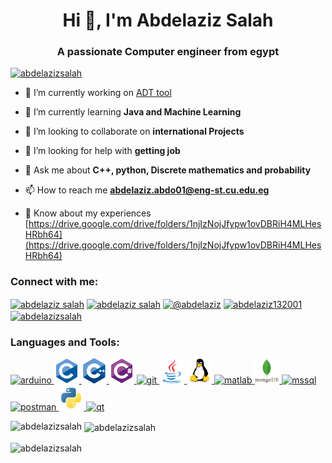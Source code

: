 <h1 align="center">Hi 👋, I'm Abdelaziz Salah</h1>
<h3 align="center">A passionate Computer engineer from egypt</h3>

<p align="left"> <a href="https://github.com/ryo-ma/github-profile-trophy"><img src="https://github-profile-trophy.vercel.app/?username=abdelazizsalah" alt="abdelazizsalah" /></a> </p>

- 🔭 I’m currently working on [ADT tool](https://github.com/OmarAbdelSamea/ADT-v2?card_filter_query=lut+generation)

- 🌱 I’m currently learning **Java and Machine Learning**

- 👯 I’m looking to collaborate on **international Projects**

- 🤝 I’m looking for help with **getting job**

- 💬 Ask me about **C++, python, Discrete mathematics and probability**

- 📫 How to reach me **abdelaziz.abdo01@eng-st.cu.edu.eg**

- 📄 Know about my experiences [https://drive.google.com/drive/folders/1njIzNojJfypw1ovDBRiH4MLHesHRbh64](https://drive.google.com/drive/folders/1njIzNojJfypw1ovDBRiH4MLHesHRbh64)

<h3 align="left">Connect with me:</h3>
<p align="left">
<a href="https://linkedin.com/in/abdelaziz salah" target="blank"><img align="center" src="https://raw.githubusercontent.com/rahuldkjain/github-profile-readme-generator/master/src/images/icons/Social/linked-in-alt.svg" alt="abdelaziz salah" height="30" width="40" /></a>
<a href="https://fb.com/abdelaziz salah" target="blank"><img align="center" src="https://raw.githubusercontent.com/rahuldkjain/github-profile-readme-generator/master/src/images/icons/Social/facebook.svg" alt="abdelaziz salah" height="30" width="40" /></a>
<a href="https://instagram.com/@abdelaziz" target="blank"><img align="center" src="https://raw.githubusercontent.com/rahuldkjain/github-profile-readme-generator/master/src/images/icons/Social/instagram.svg" alt="@abdelaziz" height="30" width="40" /></a>
<a href="https://www.hackerrank.com/abdelaziz132001" target="blank"><img align="center" src="https://raw.githubusercontent.com/rahuldkjain/github-profile-readme-generator/master/src/images/icons/Social/hackerrank.svg" alt="abdelaziz132001" height="30" width="40" /></a>
<a href="https://codeforces.com/profile/abdelazizsalah" target="blank"><img align="center" src="https://raw.githubusercontent.com/rahuldkjain/github-profile-readme-generator/master/src/images/icons/Social/codeforces.svg" alt="abdelazizsalah" height="30" width="40" /></a>
</p>

<h3 align="left">Languages and Tools:</h3>
<p align="left"> <a href="https://www.arduino.cc/" target="_blank" rel="noreferrer"> <img src="https://cdn.worldvectorlogo.com/logos/arduino-1.svg" alt="arduino" width="40" height="40"/> </a> <a href="https://www.cprogramming.com/" target="_blank" rel="noreferrer"> <img src="https://raw.githubusercontent.com/devicons/devicon/master/icons/c/c-original.svg" alt="c" width="40" height="40"/> </a> <a href="https://www.w3schools.com/cpp/" target="_blank" rel="noreferrer"> <img src="https://raw.githubusercontent.com/devicons/devicon/master/icons/cplusplus/cplusplus-original.svg" alt="cplusplus" width="40" height="40"/> </a> <a href="https://www.w3schools.com/cs/" target="_blank" rel="noreferrer"> <img src="https://raw.githubusercontent.com/devicons/devicon/master/icons/csharp/csharp-original.svg" alt="csharp" width="40" height="40"/> </a> <a href="https://git-scm.com/" target="_blank" rel="noreferrer"> <img src="https://www.vectorlogo.zone/logos/git-scm/git-scm-icon.svg" alt="git" width="40" height="40"/> </a> <a href="https://www.java.com" target="_blank" rel="noreferrer"> <img src="https://raw.githubusercontent.com/devicons/devicon/master/icons/java/java-original.svg" alt="java" width="40" height="40"/> </a> <a href="https://www.linux.org/" target="_blank" rel="noreferrer"> <img src="https://raw.githubusercontent.com/devicons/devicon/master/icons/linux/linux-original.svg" alt="linux" width="40" height="40"/> </a> <a href="https://www.mathworks.com/" target="_blank" rel="noreferrer"> <img src="https://upload.wikimedia.org/wikipedia/commons/2/21/Matlab_Logo.png" alt="matlab" width="40" height="40"/> </a> <a href="https://www.mongodb.com/" target="_blank" rel="noreferrer"> <img src="https://raw.githubusercontent.com/devicons/devicon/master/icons/mongodb/mongodb-original-wordmark.svg" alt="mongodb" width="40" height="40"/> </a> <a href="https://www.microsoft.com/en-us/sql-server" target="_blank" rel="noreferrer"> <img src="https://www.svgrepo.com/show/303229/microsoft-sql-server-logo.svg" alt="mssql" width="40" height="40"/> </a> <a href="https://postman.com" target="_blank" rel="noreferrer"> <img src="https://www.vectorlogo.zone/logos/getpostman/getpostman-icon.svg" alt="postman" width="40" height="40"/> </a> <a href="https://www.python.org" target="_blank" rel="noreferrer"> <img src="https://raw.githubusercontent.com/devicons/devicon/master/icons/python/python-original.svg" alt="python" width="40" height="40"/> </a> <a href="https://www.qt.io/" target="_blank" rel="noreferrer"> <img src="https://upload.wikimedia.org/wikipedia/commons/0/0b/Qt_logo_2016.svg" alt="qt" width="40" height="40"/> </a> </p>

<p><img align="left" src="https://github-readme-stats.vercel.app/api/top-langs?username=abdelazizsalah&show_icons=true&locale=en&layout=compact" alt="abdelazizsalah" /></p>

<p>&nbsp;<img align="center" src="https://github-readme-stats.vercel.app/api?username=abdelazizsalah&show_icons=true&locale=en" alt="abdelazizsalah" /></p>

<p><img align="center" src="https://github-readme-streak-stats.herokuapp.com/?user=abdelazizsalah&" alt="abdelazizsalah" /></p>

